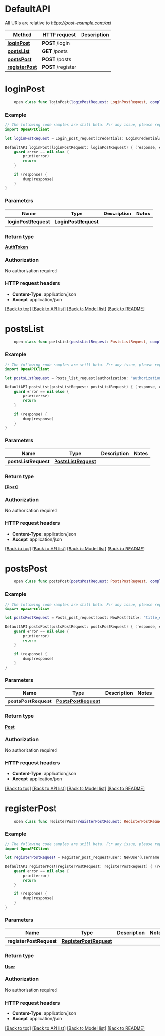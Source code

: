 # DefaultAPI

All URIs are relative to *https://post-example.com/api*

Method | HTTP request | Description
------------- | ------------- | -------------
[**loginPost**](DefaultAPI.md#loginpost) | **POST** /login | 
[**postsList**](DefaultAPI.md#postslist) | **GET** /posts | 
[**postsPost**](DefaultAPI.md#postspost) | **POST** /posts | 
[**registerPost**](DefaultAPI.md#registerpost) | **POST** /register | 


# **loginPost**
```swift
    open class func loginPost(loginPostRequest: LoginPostRequest, completion: @escaping (_ data: AuthToken?, _ error: Error?) -> Void)
```



### Example
```swift
// The following code samples are still beta. For any issue, please report via http://github.com/OpenAPITools/openapi-generator/issues/new
import OpenAPIClient

let loginPostRequest = Login_post_request(credentials: LoginCredentials(username: "username_example", password: "password_example")) // LoginPostRequest | 

DefaultAPI.loginPost(loginPostRequest: loginPostRequest) { (response, error) in
    guard error == nil else {
        print(error)
        return
    }

    if (response) {
        dump(response)
    }
}
```

### Parameters

Name | Type | Description  | Notes
------------- | ------------- | ------------- | -------------
 **loginPostRequest** | [**LoginPostRequest**](LoginPostRequest.md) |  | 

### Return type

[**AuthToken**](AuthToken.md)

### Authorization

No authorization required

### HTTP request headers

 - **Content-Type**: application/json
 - **Accept**: application/json

[[Back to top]](#) [[Back to API list]](../README.md#documentation-for-api-endpoints) [[Back to Model list]](../README.md#documentation-for-models) [[Back to README]](../README.md)

# **postsList**
```swift
    open class func postsList(postsListRequest: PostsListRequest, completion: @escaping (_ data: [Post]?, _ error: Error?) -> Void)
```



### Example
```swift
// The following code samples are still beta. For any issue, please report via http://github.com/OpenAPITools/openapi-generator/issues/new
import OpenAPIClient

let postsListRequest = Posts_list_request(authorization: "authorization_example") // PostsListRequest | 

DefaultAPI.postsList(postsListRequest: postsListRequest) { (response, error) in
    guard error == nil else {
        print(error)
        return
    }

    if (response) {
        dump(response)
    }
}
```

### Parameters

Name | Type | Description  | Notes
------------- | ------------- | ------------- | -------------
 **postsListRequest** | [**PostsListRequest**](PostsListRequest.md) |  | 

### Return type

[**[Post]**](Post.md)

### Authorization

No authorization required

### HTTP request headers

 - **Content-Type**: application/json
 - **Accept**: application/json

[[Back to top]](#) [[Back to API list]](../README.md#documentation-for-api-endpoints) [[Back to Model list]](../README.md#documentation-for-models) [[Back to README]](../README.md)

# **postsPost**
```swift
    open class func postsPost(postsPostRequest: PostsPostRequest, completion: @escaping (_ data: Post?, _ error: Error?) -> Void)
```



### Example
```swift
// The following code samples are still beta. For any issue, please report via http://github.com/OpenAPITools/openapi-generator/issues/new
import OpenAPIClient

let postsPostRequest = Posts_post_request(post: NewPost(title: "title_example", content: "content_example"), authorization: "authorization_example") // PostsPostRequest | 

DefaultAPI.postsPost(postsPostRequest: postsPostRequest) { (response, error) in
    guard error == nil else {
        print(error)
        return
    }

    if (response) {
        dump(response)
    }
}
```

### Parameters

Name | Type | Description  | Notes
------------- | ------------- | ------------- | -------------
 **postsPostRequest** | [**PostsPostRequest**](PostsPostRequest.md) |  | 

### Return type

[**Post**](Post.md)

### Authorization

No authorization required

### HTTP request headers

 - **Content-Type**: application/json
 - **Accept**: application/json

[[Back to top]](#) [[Back to API list]](../README.md#documentation-for-api-endpoints) [[Back to Model list]](../README.md#documentation-for-models) [[Back to README]](../README.md)

# **registerPost**
```swift
    open class func registerPost(registerPostRequest: RegisterPostRequest, completion: @escaping (_ data: User?, _ error: Error?) -> Void)
```



### Example
```swift
// The following code samples are still beta. For any issue, please report via http://github.com/OpenAPITools/openapi-generator/issues/new
import OpenAPIClient

let registerPostRequest = Register_post_request(user: NewUser(username: "username_example", email: "email_example", password: "password_example")) // RegisterPostRequest | 

DefaultAPI.registerPost(registerPostRequest: registerPostRequest) { (response, error) in
    guard error == nil else {
        print(error)
        return
    }

    if (response) {
        dump(response)
    }
}
```

### Parameters

Name | Type | Description  | Notes
------------- | ------------- | ------------- | -------------
 **registerPostRequest** | [**RegisterPostRequest**](RegisterPostRequest.md) |  | 

### Return type

[**User**](User.md)

### Authorization

No authorization required

### HTTP request headers

 - **Content-Type**: application/json
 - **Accept**: application/json

[[Back to top]](#) [[Back to API list]](../README.md#documentation-for-api-endpoints) [[Back to Model list]](../README.md#documentation-for-models) [[Back to README]](../README.md)

